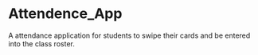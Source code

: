 # Attendence_App
A attendance application for students to swipe their cards and be entered into the class roster.
